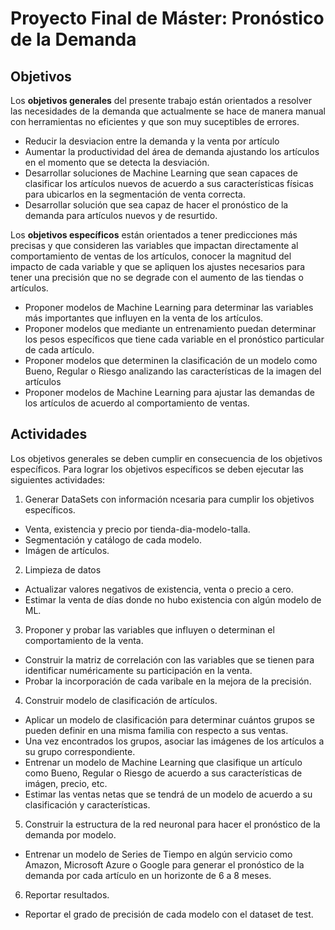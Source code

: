 # Proyecto Final de Máster: Pronóstico de la Demanda

## Objetivos

Los **objetivos generales** del presente trabajo están orientados a resolver las necesidades de la demanda que actualmente se hace de manera manual con herramientas no eficientes y que son muy suceptibles de errores.

* Reducir la desviacion entre la demanda y la venta por artículo
* Aumentar la productividad del área de demanda ajustando los artículos en el momento que se detecta la desviación.
* Desarrollar soluciones de Machine Learning que sean capaces de clasificar los artículos nuevos de acuerdo a sus características físicas para ubicarlos en la segmentación de venta correcta.
* Desarrollar solución que sea capaz de hacer el pronóstico de la demanda para artículos nuevos y de resurtido.

Los **objetivos específicos** están orientados a tener predicciones más precisas y que consideren las variables que impactan directamente al comportamiento de ventas de los artículos, conocer la magnitud del impacto de cada variable y que se apliquen los ajustes necesarios para tener una precisión que no se degrade con el aumento de las tiendas o artículos.

* Proponer modelos de Machine Learning para determinar las variables más importantes que influyen en la venta de los artículos.
* Proponer modelos que mediante un entrenamiento puedan determinar los pesos específicos que tiene cada variable en el pronóstico particular de cada artículo.
* Proponer modelos que determinen la clasificación de un modelo como Bueno, Regular o Riesgo analizando las características de la imagen del artículos
* Proponer modelos de Machine Learning para ajustar las demandas de los artículos de acuerdo al comportamiento de ventas.

## Actividades

Los objetivos generales se deben cumplir en consecuencia de los objetivos específicos. Para lograr los objetivos específicos se deben ejecutar las siguientes actividades:

1. Generar DataSets con información ncesaria para cumplir los objetivos específicos.
  * Venta, existencia y precio por tienda-dia-modelo-talla.
  * Segmentación y catálogo de cada modelo.
  * Imágen de artículos.
2. Limpieza de datos
  * Actualizar valores negativos de existencia, venta o precio a cero.
  * Estimar la venta de días donde no hubo existencia con algún modelo de ML.
3. Proponer y probar las variables que influyen o determinan el comportamiento de la venta.
  * Construir la matriz de correlación con las variables que se tienen para identificar numéricamente su participación en la venta.
  * Probar la incorporación de cada varibale en la mejora de la precisión.
4. Construir modelo de clasificación de artículos.
  * Aplicar un modelo de clasificación para determinar cuántos grupos se pueden definir en una misma familia con respecto a sus ventas.
  * Una vez encontrados los grupos, asociar las imágenes de los artículos a su grupo correspondiente.
  * Entrenar un modelo de Machine Learning que clasifique un artículo como Bueno, Regular o Riesgo de acuerdo a sus características de imágen, precio, etc.
  * Estimar las ventas netas que se tendrá de un modelo de acuerdo a su clasificación y características.
5. Construir la estructura de la red neuronal para hacer el pronóstico de la demanda por modelo.
  * Entrenar un modelo de Series de Tiempo en algún servicio como Amazon, Microsoft Azure o Google para generar el pronóstico de la demanda por cada artículo en un horizonte de 6 a 8 meses.
6. Reportar resultados.
  * Reportar el grado de precisión de cada modelo con el dataset de test.
